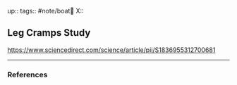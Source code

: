 up::
tags:: #note/boat🚤 
X:: 

## Leg Cramps Study

https://www.sciencedirect.com/science/article/pii/S1836955312700681

---

### References